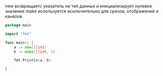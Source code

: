 
new возвращаетс указатель на тип данных и инициализирует нулевое значение
make используется исключительно для срезов, отображений и каналов


```go
package main

import "fmt"

func main() {
	a := new([]int)
	b := make([]int, 5)

	fmt.Println(a, b)

}
```